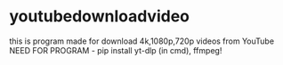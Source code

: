 # youtubedownloadvideo
this is program made for download 4k,1080p,720p videos from YouTube
NEED FOR PROGRAM - pip install yt-dlp (in cmd), ffmpeg!
